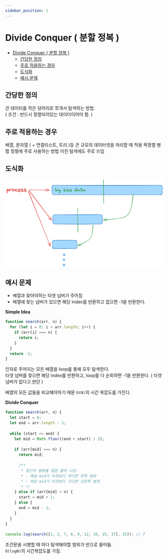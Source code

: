```yaml
---
sidebar_position: 1
---
```


# Divide Conquer ( 분할 정복 )

- [Divide Conquer ( 분할 정복 )](#divide-conquer--분할-정복-)
  - [간당한 정의](#간당한-정의)
  - [주로 적용하는 경우](#주로-적용하는-경우)
  - [도식화](#도식화)
  - [예시 문제](#예시-문제)

## 간당한 정의

큰 데이터를 작은 덩어리로 쪼개서 탐색하는 방법.  
( 조건 : 반드시 정렬되어있는 데이터이어야 함. )

## 주로 적용하는 경우

배열, 문자열 ( + 연결리스트, 트리 )등 큰 규모의 데이터셋을 처리할 때 적용
퀵정렬 병합 정렬에 주로 사용하는 방법
이진 탐색에도 주로 쓰임

## 도식화

![분할 정복 도식화](./divied-conquer.excalidraw.png)

## 예시 문제

- 배열과 찾아야하는 타겟 넘버가 주어짐
- 배열에 찾는 넘버가 있으면 해당 index를 반환하고 없으면 -1을 반환한다.

**Simple Idea**

```js
function search(arr, n) {
  for (let i = 0; i < arr.length; i++) {
    if (arr[i] === n) {
      return i;
    }
  }
  return -1;
}
```

인자로 주어지는 모든 배열을 loop를 통해 모두 탐색한다.  
타겟 넘버를 찾으면 해당 index를 반환하고, loop를 다 순회하면 -1을 반환한다. ( 타겟 넘버가 없다고 판단 )

배열의 모든 값들을 비교해야하기 때문 `O(N)`의 시간 복잡도를 가진다.

**Divide Conquer**

```js
function search(arr, n) {
  let start = 0;
  let end = arr.length - 1;

  while (start <= end) {
    let mid = Math.floor((end + start) / 2);

    if (arr[mid] === n) {
      return mid;

      /**
       * 중간의 범위를 점점 줄여 나감.
       * - 해당 mid가 타겟보다 작다면 왼쪽 범위
       * - 해당 mid가 타겟보다 크다면 오른쪽 범위
       * */
    } else if (arr[mid] < n) {
      start = mid + 1;
    } else {
      end = mid - 1;
    }
  }
}

console.log(search([1, 2, 7, 8, 9, 12, 16, 25, 37], 25)); // 7
```

조건문을 시행할 때 마다 탐색해야할 범위가 반으로 줄어듦.  
`O(logN)`의 시간복잡도를 가짐.
